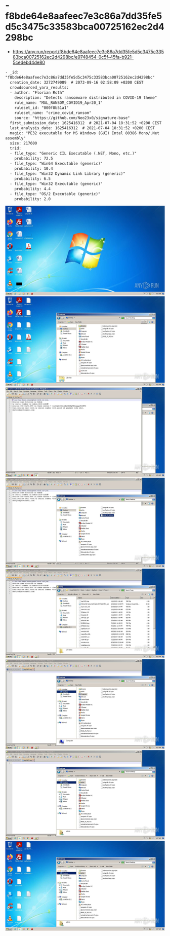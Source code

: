 # -f8bde64e8aafeec7e3c86a7dd35fe5d5c3475c33583bca00725162ec2d4298bc

- https://any.run/report/f8bde64e8aafeec7e3c86a7dd35fe5d5c3475c33583bca00725162ec2d4298bc/e9748454-0c5f-45fa-b921-5cedebd4de80

```
- _id: "f8bde64e8aafeec7e3c86a7dd35fe5d5c3475c33583bca00725162ec2d4298bc"
  creation_date: 3272749089  # 2073-09-16 02:58:09 +0200 CEST
  crowdsourced_yara_results: 
  - author: "Florian Roth"
    description: "Detects ransomware distributed in COVID-19 theme"
    rule_name: "MAL_RANSOM_COVID19_Apr20_1"
    ruleset_id: "000f8b51a1"
    ruleset_name: "crime_covid_ransom"
    source: "https://github.com/Neo23x0/signature-base"
  first_submission_date: 1625416312  # 2021-07-04 18:31:52 +0200 CEST
  last_analysis_date: 1625416312  # 2021-07-04 18:31:52 +0200 CEST
  magic: "PE32 executable for MS Windows (GUI) Intel 80386 Mono/.Net assembly"
  size: 217600
  trid: 
  - file_type: "Generic CIL Executable (.NET, Mono, etc.)"
    probability: 72.5
  - file_type: "Win64 Executable (generic)"
    probability: 10.4
  - file_type: "Win32 Dynamic Link Library (generic)"
    probability: 6.5
  - file_type: "Win32 Executable (generic)"
    probability: 4.4
  - file_type: "OS/2 Executable (generic)"
    probability: 2.0
```

![e9748454-0c5f-45fa-b921-5cedebd4de80-1.jpeg](e9748454-0c5f-45fa-b921-5cedebd4de80-1.jpeg)
![e9748454-0c5f-45fa-b921-5cedebd4de80-5.jpeg](e9748454-0c5f-45fa-b921-5cedebd4de80-5.jpeg)
![e9748454-0c5f-45fa-b921-5cedebd4de80-7.jpeg](e9748454-0c5f-45fa-b921-5cedebd4de80-7.jpeg)
![e9748454-0c5f-45fa-b921-5cedebd4de80-8.jpeg](e9748454-0c5f-45fa-b921-5cedebd4de80-8.jpeg)
![e9748454-0c5f-45fa-b921-5cedebd4de80-15.jpeg](e9748454-0c5f-45fa-b921-5cedebd4de80-15.jpeg)
![e9748454-0c5f-45fa-b921-5cedebd4de80-20.jpeg](e9748454-0c5f-45fa-b921-5cedebd4de80-20.jpeg)
![e9748454-0c5f-45fa-b921-5cedebd4de80-22.jpeg](e9748454-0c5f-45fa-b921-5cedebd4de80-22.jpeg)
![e9748454-0c5f-45fa-b921-5cedebd4de80-23.jpeg](e9748454-0c5f-45fa-b921-5cedebd4de80-23.jpeg)
